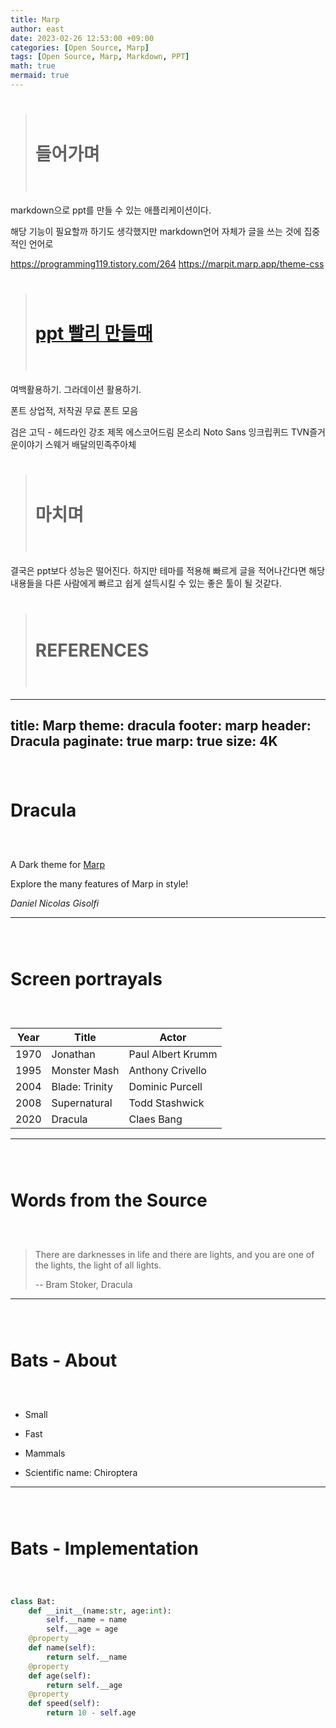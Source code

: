 ```yaml
---
title: Marp
author: east
date: 2023-02-26 12:53:00 +09:00
categories: [Open Source, Marp]
tags: [Open Source, Marp, Markdown, PPT]
math: true
mermaid: true
---
```


> # 들어가며

markdown으로 ppt를 만들 수 있는 애플리케이션이다.

해당 기능이 필요할까 하기도 생각했지만 markdown언어 자체가 글을 쓰는 것에 집중적인 언어로

https://programming119.tistory.com/264
https://marpit.marp.app/theme-css


> # [ppt 빨리 만들때](https://www.youtube.com/watch?v=eFnPoyIYbuk&list=WL&index=1)

여백활용하기.
그라데이션 활용하기.


폰트 상업적, 저작권 무료 폰트 모음

검은 고딕 - 헤드라인 강조 제목
에스코어드림
몬소리
Noto Sans
잉크립퀴드
TVN즐거운이야기
스웨거
배달의민족주아체

> # 마치며

결국은 ppt보다 성능은 떨어진다. 하지만 테마를 적용해 빠르게 글을 적어나간다면 
해당 내용들을 다른 사람에게 빠르고 쉽게 설득시킬 수 있는 좋은 툴이 될 것같다.

> # REFERENCES



---
title: Marp
theme: dracula
footer: marp
header: Dracula
paginate: true
marp: true
size: 4K
---

 

# Dracula

A Dark theme for [Marp](https://marp.app)

Explore the many features of Marp in style!

*Daniel Nicolas Gisolfi*

<style scoped>
h1 {
    padding-top: 1.5em;
}
</style>

<!-- ![bg right](./img/leonardo-yip-unsplash.jpg) -->

---

# Screen portrayals

| Year | Title | Actor |
| ----------- | ----------- | ----------- |
| 1970 | Jonathan | Paul Albert Krumm |
| 1995 | Monster Mash | Anthony Crivello|
| 2004 | Blade: Trinity | Dominic Purcell|
| 2008 | Supernatural | Todd Stashwick|
| 2020 | Dracula | Claes Bang|

<style scoped>
table {
    margin-left: auto;
    margin-right: auto;
}
</style>

---

# Words from the Source

> There are darknesses in life and there are lights, and you are one of the lights, the light of all lights.
>
> -- Bram Stoker, Dracula

<style scoped>
h1 {
    padding-bottom: 1.5em;
}
</style>

---

# Bats - About

- Small

- Fast

- Mammals

- Scientific name: Chiroptera

<!-- ![bg right](./img/igam-ogam-unsplash.jpg) -->


---

# Bats - Implementation

```python
class Bat:
    def __init__(name:str, age:int):
        self.__name = name
        self.__age = age
    @property
    def name(self):
        return self.__name
    @property
    def age(self):
        return self.__age
    @property
    def speed(self):
        return 10 - self.age
```



